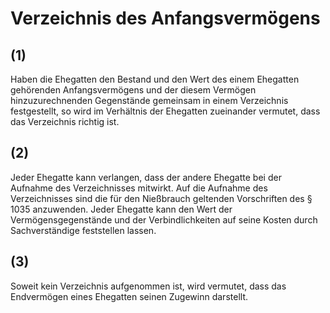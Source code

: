 # Verzeichnis des Anfangsvermögens



## (1)

 Haben die Ehegatten den Bestand und den Wert des einem Ehegatten gehörenden Anfangsvermögens und der diesem Vermögen hinzuzurechnenden Gegenstände gemeinsam in einem Verzeichnis festgestellt, so wird im Verhältnis der Ehegatten zueinander vermutet, dass das Verzeichnis richtig ist.

## (2)

 Jeder Ehegatte kann verlangen, dass der andere Ehegatte bei der Aufnahme des Verzeichnisses mitwirkt. Auf die Aufnahme des Verzeichnisses sind die für den Nießbrauch geltenden Vorschriften des § 1035 anzuwenden. Jeder Ehegatte kann den Wert der Vermögensgegenstände und der Verbindlichkeiten auf seine Kosten durch Sachverständige feststellen lassen.

## (3)

 Soweit kein Verzeichnis aufgenommen ist, wird vermutet, dass das Endvermögen eines Ehegatten seinen Zugewinn darstellt. 


